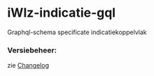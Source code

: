 # iWlz-indicatie-gql
Graphql-schema specificate indicatiekoppelvlak


### Versiebeheer:
zie [Changelog](../CHANGELOG.md)